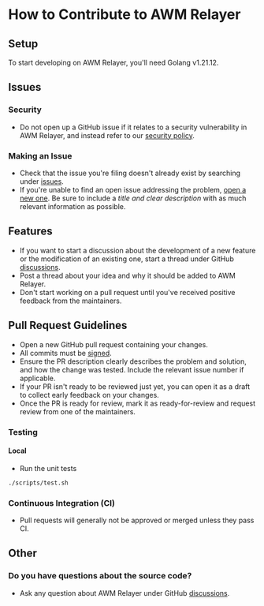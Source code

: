 # How to Contribute to AWM Relayer

## Setup

To start developing on AWM Relayer, you'll need Golang v1.21.12.

## Issues

### Security

- Do not open up a GitHub issue if it relates to a security vulnerability in AWM Relayer, and instead refer to our [security policy](./SECURITY.md).

### Making an Issue

- Check that the issue you're filing doesn't already exist by searching under [issues](https://github.com/ava-labs/awm-relayer/issues).
- If you're unable to find an open issue addressing the problem, [open a new one](https://github.com/ava-labs/awm-relayer/issues/new/choose). Be sure to include a *title and clear description* with as much relevant information as possible.

## Features

- If you want to start a discussion about the development of a new feature or the modification of an existing one, start a thread under GitHub [discussions](https://github.com/ava-labs/awm-relayer/discussions/categories/ideas).
- Post a thread about your idea and why it should be added to AWM Relayer.
- Don't start working on a pull request until you've received positive feedback from the maintainers.

## Pull Request Guidelines

- Open a new GitHub pull request containing your changes.
- All commits must be [signed](https://docs.github.com/en/authentication/managing-commit-signature-verification/signing-commits).
- Ensure the PR description clearly describes the problem and solution, and how the change was tested. Include the relevant issue number if applicable.
- If your PR isn't ready to be reviewed just yet, you can open it as a draft to collect early feedback on your changes.
- Once the PR is ready for review, mark it as ready-for-review and request review from one of the maintainers.

### Testing

#### Local

- Run the unit tests

```sh
./scripts/test.sh
```

### Continuous Integration (CI)

- Pull requests will generally not be approved or merged unless they pass CI.

## Other

### Do you have questions about the source code?

- Ask any question about AWM Relayer under GitHub [discussions](https://github.com/ava-labs/teleporter/discussions/categories/q-a).
